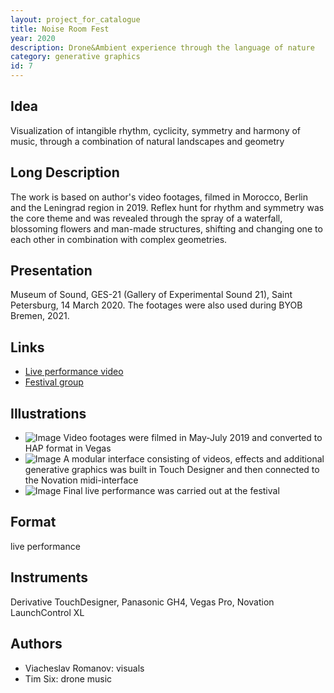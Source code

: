 ```yaml
---
layout: project_for_catalogue
title: Noise Room Fest
year: 2020
description: Drone&Ambient experience through the language of nature
category: generative graphics
id: 7
---
```

## Idea

Visualization of intangible rhythm, cyclicity, symmetry and harmony of music, through a combination of natural landscapes and geometry

## Long Description

The work is based on author's video footages, filmed in Morocco, Berlin and the Leningrad region in 2019. Reflex hunt for rhythm and symmetry was the core theme and was revealed through the spray of a waterfall, blossoming flowers and man-made structures, shifting and changing one to each other in combination with complex geometries.

## Presentation

Museum of Sound, GES-21 (Gallery of Experimental Sound 21), Saint Petersburg, 14 March 2020. The footages were also used during BYOB Bremen, 2021.

## Links

- [Live performance video](https://youtu.be/iMPIqfVS5Mg)
- [Festival group](https://vk.com/noiseroomfest)

## Illustrations

- ![Image]('url') Video footages were filmed in May-July 2019 and converted to HAP format in Vegas
- ![Image]('url') A modular interface consisting of videos, effects and additional generative graphics was built in Touch Designer and then connected to the Novation midi-interface
- ![Image]('url') Final live performance was carried out at the festival

## Format

live performance

## Instruments

Derivative TouchDesigner, Panasonic GH4, Vegas Pro, Novation LaunchControl XL

## Authors

- Viacheslav Romanov: visuals
- Tim Six: drone music

